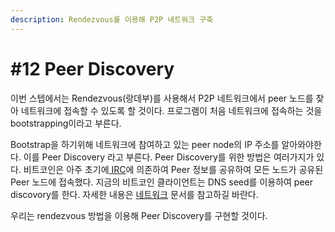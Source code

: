 ```yaml
---
description: Rendezvous를 이용해 P2P 네트워크 구축
---
```


# \#12 Peer Discovery

이번 스텝에서는 Rendezvous\(랑데부\)를 사용해서 P2P 네트워크에서 peer 노드를 찾아 네트워크에 접속할 수 있도록 할 것이다. 프로그램이 처음 네트워크에 접속하는 것을 bootstrapping이라고 부른다.

Bootstrap을 하기위해 네트워크에 참여하고 있는 peer node의 IP 주소를 알아와야한다. 이를 Peer Discovery 라고 부른다. Peer Discovery를 위한 방법은 여러가지가 있다. 비트코인은 아주 초기에[ IRC](https://namu.wiki/w/IRC)에 의존하여 Peer 정보를 공유하여 모든 노드가 공유된 Peer 노드에 접속했다. 지금의 비트코인 클라이언트는 DNS seed를 이용하여 peer discovory를 한다. 자세한 내용은 [네트워크](../bitcoin/bitcoin-network.md) 문서를 참고하길 바란다.

우리는 rendezvous 방법을 이용해 Peer Discovery를 구현할 것이다.



    

